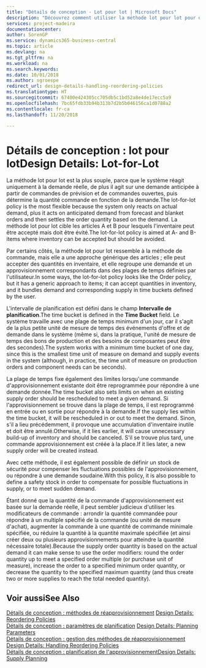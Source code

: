 ```yaml
---
title: "Détails de conception - Lot pour lot | Microsoft Docs"
description: "Découvrez comment utiliser la méthode lot pour lot pour déterminer la quantité de commande en fonction de la demande."
services: project-madeira
documentationcenter: 
author: SorenGP
ms.service: dynamics365-business-central
ms.topic: article
ms.devlang: na
ms.tgt_pltfrm: na
ms.workload: na
ms.search.keywords: 
ms.date: 10/01/2018
ms.author: sgroespe
redirect_url: design-details-handling-reordering-policies
ms.translationtype: HT
ms.sourcegitcommit: 67400e424305cc705db5c1bd52a8e4de17ecc5a9
ms.openlocfilehash: 7bc65fdb33b94b313b7d2b5b046156ca1d0788a2
ms.contentlocale: fr-ca
ms.lasthandoff: 11/20/2018

---
```

# <a name="design-details-lot-for-lot"></a><span data-ttu-id="cf302-103">Détails de conception : lot pour lot</span><span class="sxs-lookup"><span data-stu-id="cf302-103">Design Details: Lot-for-Lot</span></span>
<span data-ttu-id="cf302-104">La méthode lot pour lot est la plus souple, parce que le système réagit uniquement à la demande réelle, de plus il agit sur une demande anticipée à partir de commandes de prévision et de commandes ouvertes, puis détermine la quantité commande en fonction de la demande.</span><span class="sxs-lookup"><span data-stu-id="cf302-104">The lot-for-lot policy is the most flexible because the system only reacts on actual demand, plus it acts on anticipated demand from forecast and blanket orders and then settles the order quantity based on the demand.</span></span> <span data-ttu-id="cf302-105">La méthode lot pour lot cible les articles A et B pour lesquels l'inventaire peut être accepté mais doit être évité.</span><span class="sxs-lookup"><span data-stu-id="cf302-105">The lot-for-lot policy is aimed at A- and B-items where inventory can be accepted but should be avoided.</span></span>  

<span data-ttu-id="cf302-106">Par certains côtés, la méthode lot pour lot ressemble à la méthode de commande, mais elle a une approche générique des articles ; elle peut accepter des quantités en inventaire, et elle regroupe une demande et un approvisionnement correspondants dans des plages de temps définies par l'utilisateur.</span><span class="sxs-lookup"><span data-stu-id="cf302-106">In some ways, the lot-for-lot policy looks like the Order policy, but it has a generic approach to items; it can accept quantities in inventory, and it bundles demand and corresponding supply in time buckets defined by the user.</span></span>  

<span data-ttu-id="cf302-107">L'intervalle de planification est défini dans le champ **Intervalle de planification**.</span><span class="sxs-lookup"><span data-stu-id="cf302-107">The time bucket is defined in the **Time Bucket** field.</span></span> <span data-ttu-id="cf302-108">Le système travaille avec une plage de temps minimum d'un jour, car il s'agit de la plus petite unité de mesure de temps des événements d'offre et de demande dans le système (même si, dans la pratique, l'unité de mesure de temps des bons de production et des besoins de composantes peut être des secondes).</span><span class="sxs-lookup"><span data-stu-id="cf302-108">The system works with a minimum time bucket of one day, since this is the smallest time unit of measure on demand and supply events in the system (although, in practice, the time unit of measure on production orders and component needs can be seconds).</span></span>  

<span data-ttu-id="cf302-109">La plage de temps fixe également des limites lorsqu'une commande d'approvisionnement existante doit être reprogrammée pour répondre à une demande donnée.</span><span class="sxs-lookup"><span data-stu-id="cf302-109">The time bucket also sets limits on when an existing supply order should be rescheduled to meet a given demand.</span></span> <span data-ttu-id="cf302-110">Si l'approvisionnement se trouve dans la plage de temps, il est reprogrammé en entrée ou en sortie pour répondre à la demande.</span><span class="sxs-lookup"><span data-stu-id="cf302-110">If the supply lies within the time bucket, it will be rescheduled in or out to meet the demand.</span></span> <span data-ttu-id="cf302-111">Sinon, s'il a lieu précédemment, il provoque une accumulation d'inventaire inutile et doit être annulé.</span><span class="sxs-lookup"><span data-stu-id="cf302-111">Otherwise, if it lies earlier, it will cause unnecessary build-up of inventory and should be canceled.</span></span> <span data-ttu-id="cf302-112">S'il se trouve plus tard, une commande approvisionnement est créée à la place.</span><span class="sxs-lookup"><span data-stu-id="cf302-112">If it lies later, a new supply order will be created instead.</span></span>  

<span data-ttu-id="cf302-113">Avec cette méthode, il est également possible de définir un stock de sécurité pour compenser les fluctuations possibles de l'approvisionnement, ou répondre à une demande soudaine.</span><span class="sxs-lookup"><span data-stu-id="cf302-113">With this policy, it is also possible to define a safety stock in order to compensate for possible fluctuations in supply, or to meet sudden demand.</span></span>  

<span data-ttu-id="cf302-114">Étant donné que la quantité de la commande d'approvisionnement est basée sur la demande réelle, il peut sembler judicieux d'utiliser les modificateurs de commande : arrondir la quantité commandée pour répondre à un multiple spécifié de la commande (ou unité de mesure d'achat), augmenter la commande à une quantité de commande minimale spécifiée, ou réduire la quantité à la quantité maximale spécifiée (et ainsi créer deux ou plusieurs approvisionnements pour atteindre la quantité nécessaire totale).</span><span class="sxs-lookup"><span data-stu-id="cf302-114">Because the supply order quantity is based on the actual demand it can make sense to use the order modifiers: round the order quantity up to meet a specified order multiple (or purchase unit of measure), increase the order to a specified minimum order quantity, or decrease the quantity to the specified maximum quantity (and thus create two or more supplies to reach the total needed quantity).</span></span>  

## <a name="see-also"></a><span data-ttu-id="cf302-115">Voir aussi</span><span class="sxs-lookup"><span data-stu-id="cf302-115">See Also</span></span>  
<span data-ttu-id="cf302-116">[Détails de conception : méthodes de réapprovisionnement](design-details-reordering-policies.md) </span><span class="sxs-lookup"><span data-stu-id="cf302-116">[Design Details: Reordering Policies](design-details-reordering-policies.md) </span></span>  
<span data-ttu-id="cf302-117">[Détails de conception : paramètres de planification](design-details-planning-parameters.md) </span><span class="sxs-lookup"><span data-stu-id="cf302-117">[Design Details: Planning Parameters](design-details-planning-parameters.md) </span></span>  
<span data-ttu-id="cf302-118">[Détails de conception : gestion des méthodes de réapprovisionnement](design-details-handling-reordering-policies.md) </span><span class="sxs-lookup"><span data-stu-id="cf302-118">[Design Details: Handling Reordering Policies](design-details-handling-reordering-policies.md) </span></span>  
[<span data-ttu-id="cf302-119">Détails de conception : planification de l'approvisionnement</span><span class="sxs-lookup"><span data-stu-id="cf302-119">Design Details: Supply Planning</span></span>](design-details-supply-planning.md)

